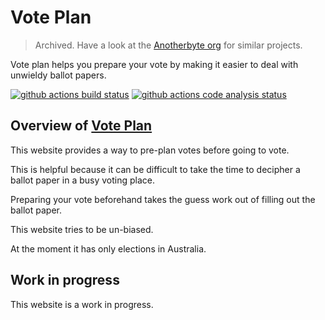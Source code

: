 # Vote Plan

> Archived. Have a look at the [Anotherbyte org](https://github.com/anotherbyte-net) for similar projects.

Vote plan helps you prepare your vote by making it easier to deal with unwieldy ballot papers.

[![github actions build status](https://github.com/vote-plan/vote-plan/actions/workflows/build.yml/badge.svg)](https://github.com/vote-plan/vote-plan/actions)
[![github actions code analysis status](https://github.com/vote-plan/vote-plan/actions/workflows/codeql-analysis.yml/badge.svg)](https://github.com/vote-plan/vote-plan/actions)

## Overview of [Vote Plan](https://www.voteplan.org)

This website provides a way to pre-plan votes before going to vote.

This is helpful because it can be difficult to take the time to decipher a ballot paper in a busy voting place.

Preparing your vote beforehand takes the guess work out of filling out the ballot paper.

This website tries to be un-biased.

At the moment it has only elections in Australia.

## Work in progress

This website is a work in progress.
